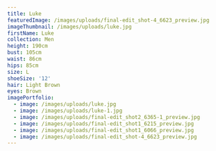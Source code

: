 ```yaml
---
title: Luke
featuredImage: /images/uploads/final-edit_shot-4_6623_preview.jpg
imageThumbnail: /images/uploads/luke.jpg
firstName: Luke
collection: Men
height: 190cm
bust: 105cm
waist: 86cm
hips: 85cm
size: L
shoeSize: '12'
hair: Light Brown
eyes: Brown
imagePortfolio:
  - image: /images/uploads/luke.jpg
  - image: /images/uploads/luke-1.jpg
  - image: /images/uploads/final-edit_shot2_6365-1_preview.jpg
  - image: /images/uploads/final-edit_shot1_6215_preview.jpg
  - image: /images/uploads/final-edit_shot1_6066_preview.jpg
  - image: /images/uploads/final-edit_shot-4_6623_preview.jpg
---
```


